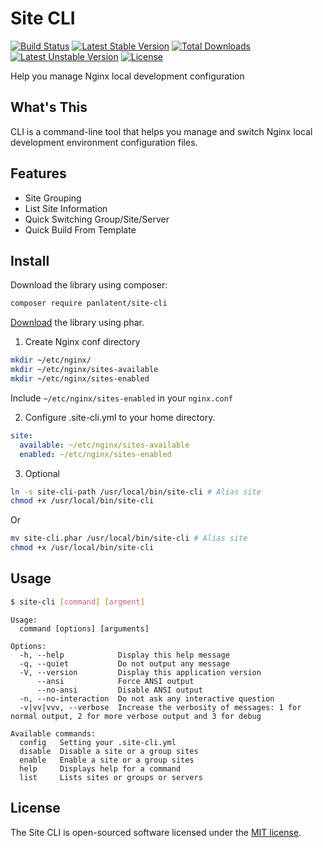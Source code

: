 Site CLI
========
[![Build Status](https://travis-ci.org/panlatent/site-cli.svg)](https://travis-ci.org/panlatent/site-cli)
[![Latest Stable Version](https://poser.pugx.org/panlatent/site-cli/v/stable.svg)](https://packagist.org/packages/panlatent/site-cli) 
[![Total Downloads](https://poser.pugx.org/panlatent/site-cli/downloads.svg)](https://packagist.org/packages/panlatent/site-cli) 
[![Latest Unstable Version](https://poser.pugx.org/panlatent/site-cli/v/unstable.svg)](https://packagist.org/packages/panlatent/site-cli) 
[![License](https://poser.pugx.org/panlatent/site-cli/license.svg)](https://packagist.org/packages/panlatent/site-cli)

Help you manage Nginx local development configuration

What's This
------------
CLI is a command-line tool that helps you manage and switch Nginx local development 
environment configuration files.

Features
--------

+ Site Grouping
+ List Site Information
+ Quick Switching Group/Site/Server
+ Quick Build From Template

Install
-------

Download the library using composer:
```bash
composer require panlatent/site-cli
```

[Download](https://github.com/panlatent/site-cli/releases) the library using phar.
  

1. Create Nginx conf directory

```bash
mkdir ~/etc/nginx/
mkdir ~/etc/nginx/sites-available
mkdir ~/etc/nginx/sites-enabled
```

Include `~/etc/nginx/sites-enabled` in your `nginx.conf`

2. Configure .site-cli.yml to your home directory.

```yaml
site:
  available: ~/etc/nginx/sites-available
  enabled: ~/etc/nginx/sites-enabled
```

3. Optional
```bash
ln -s site-cli-path /usr/local/bin/site-cli # Alias site
chmod +x /usr/local/bin/site-cli
```
Or
```bash
mv site-cli.phar /usr/local/bin/site-cli # Alias site
chmod +x /usr/local/bin/site-cli
```

Usage
-----

```bash
$ site-cli [command] [argment]
```

    Usage:
      command [options] [arguments]
    
    Options:
      -h, --help            Display this help message
      -q, --quiet           Do not output any message
      -V, --version         Display this application version
          --ansi            Force ANSI output
          --no-ansi         Disable ANSI output
      -n, --no-interaction  Do not ask any interactive question
      -v|vv|vvv, --verbose  Increase the verbosity of messages: 1 for normal output, 2 for more verbose output and 3 for debug
    
    Available commands:
      config   Setting your .site-cli.yml
      disable  Disable a site or a group sites
      enable   Enable a site or a group sites
      help     Displays help for a command
      list     Lists sites or groups or servers

License
-------

The Site CLI is open-sourced software licensed under the [MIT license](http://opensource.org/licenses/MIT).